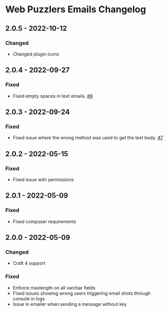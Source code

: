 # Web Puzzlers Emails Changelog

## 2.0.5 - 2022-10-12

### Changed
- Changed plugin icons

## 2.0.4 - 2022-09-27

### Fixed
- Fixed empty spaces in text emails. [#8](https://github.com/ryssbowh/craft-emails/issues/8)

## 2.0.3 - 2022-09-24

### Fixed
- Fixed issue where the wrong method was used to get the text body. [#7](https://github.com/ryssbowh/craft-emails/issues/7)

## 2.0.2 - 2022-05-15

### Fixed
- Fixed issue with permissions

## 2.0.1 - 2022-05-09

### Fixed
- Fixed composer requirements

## 2.0.0 - 2022-05-09

### Changed
- Craft 4 support

### Fixed
- Enforce maxlength on all varchar fields
- Fixed issues showing wrong users triggering email shots through console in logs
- Issue in emailer when sending a message without key